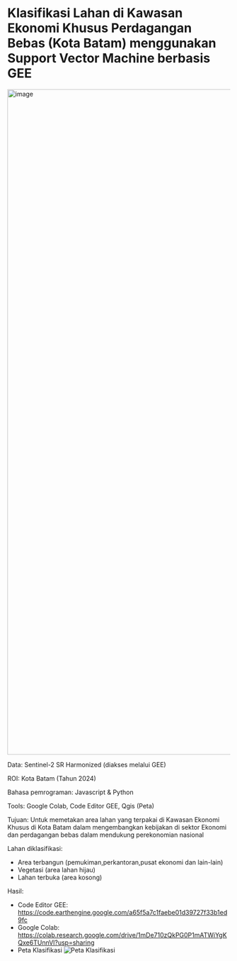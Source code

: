 # Klasifikasi Lahan di Kawasan Ekonomi Khusus Perdagangan Bebas (Kota Batam) menggunakan Support Vector Machine berbasis GEE



<img width="1500" alt="image" src="https://github.com/user-attachments/assets/21507bed-5b62-4dae-8f5a-56e0a157f66e" />



Data: Sentinel-2 SR Harmonized (diakses melalui GEE) 

ROI: Kota Batam (Tahun 2024)

Bahasa pemrograman: Javascript & Python

Tools: Google Colab, Code Editor GEE, Qgis (Peta)

Tujuan: Untuk memetakan area lahan yang terpakai di Kawasan Ekonomi Khusus di Kota Batam dalam mengembangkan kebijakan di sektor Ekonomi dan perdagangan bebas dalam mendukung perekonomian nasional

Lahan diklasifikasi: 

* Area terbangun (pemukiman,perkantoran,pusat ekonomi dan lain-lain)
* Vegetasi (area lahan hijau)
* Lahan terbuka (area kosong)

Hasil:
* Code Editor GEE: https://code.earthengine.google.com/a65f5a7c1faebe01d39727f33b1ed9fc
* Google Colab: https://colab.research.google.com/drive/1mDe710zQkPG0P1mATWiYgKQxe6TUnnVl?usp=sharing
* Peta Klasifikasi
  ![Peta Klasifikasi](https://github.com/user-attachments/assets/ff52facb-a62c-4f40-a2dd-e510f331c1d5)
